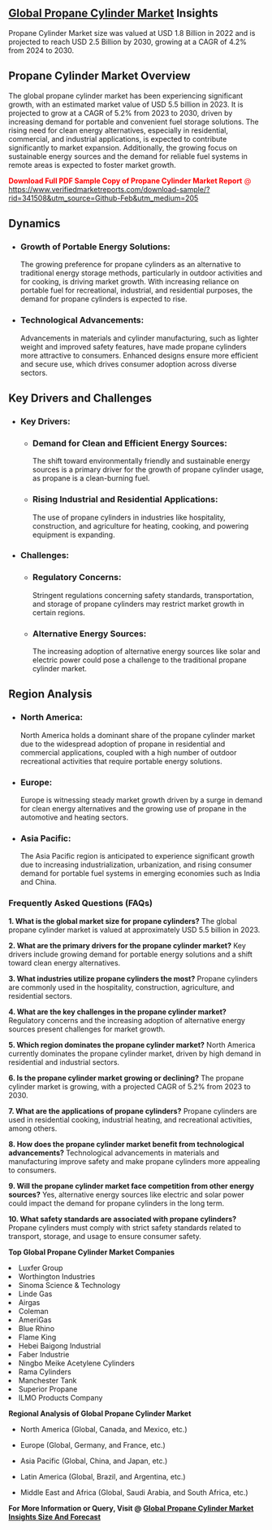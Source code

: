 <h2><a href="https://www.verifiedmarketreports.com/download-sample/?rid=341508&amp;utm_source=Github&amp;utm_medium=205" target="_blank">Global Propane Cylinder Market</a> Insights</h2><p>Propane Cylinder Market size was valued at USD 1.8 Billion in 2022 and is projected to reach USD 2.5 Billion by 2030, growing at a CAGR of 4.2% from 2024 to 2030.</p><p> <h2>Propane Cylinder Market Overview</h2> <p>The global propane cylinder market has been experiencing significant growth, with an estimated market value of USD 5.5 billion in 2023. It is projected to grow at a CAGR of 5.2% from 2023 to 2030, driven by increasing demand for portable and convenient fuel storage solutions. The rising need for clean energy alternatives, especially in residential, commercial, and industrial applications, is expected to contribute significantly to market expansion. Additionally, the growing focus on sustainable energy sources and the demand for reliable fuel systems in remote areas is expected to foster market growth.</p> <p><p><span class=""><span style="color: #ff0000;"><strong>Download Full PDF Sample Copy of Propane Cylinder Market Report</strong> @ </span><a href="https://www.verifiedmarketreports.com/download-sample/?rid=341508&amp;utm_source=Github-Feb&amp;utm_medium=205" target="_blank">https://www.verifiedmarketreports.com/download-sample/?rid=341508&amp;utm_source=Github-Feb&amp;utm_medium=205</a></span></p></p> <h2>Dynamics</h2> <ul> <li><h3>Growth of Portable Energy Solutions:</h3> The growing preference for propane cylinders as an alternative to traditional energy storage methods, particularly in outdoor activities and for cooking, is driving market growth. With increasing reliance on portable fuel for recreational, industrial, and residential purposes, the demand for propane cylinders is expected to rise.</li> <li><h3>Technological Advancements:</h3> Advancements in materials and cylinder manufacturing, such as lighter weight and improved safety features, have made propane cylinders more attractive to consumers. Enhanced designs ensure more efficient and secure use, which drives consumer adoption across diverse sectors.</li> </ul> <h2>Key Drivers and Challenges</h2> <ul> <li><h3>Key Drivers:</h3> <ul> <li><h3>Demand for Clean and Efficient Energy Sources:</h3> The shift toward environmentally friendly and sustainable energy sources is a primary driver for the growth of propane cylinder usage, as propane is a clean-burning fuel.</li> <li><h3>Rising Industrial and Residential Applications:</h3> The use of propane cylinders in industries like hospitality, construction, and agriculture for heating, cooking, and powering equipment is expanding.</li> </ul> </li> <li><h3>Challenges:</h3> <ul> <li><h3>Regulatory Concerns:</h3> Stringent regulations concerning safety standards, transportation, and storage of propane cylinders may restrict market growth in certain regions.</li> <li><h3>Alternative Energy Sources:</h3> The increasing adoption of alternative energy sources like solar and electric power could pose a challenge to the traditional propane cylinder market.</li> </ul> </li> </ul> <h2>Region Analysis</h2> <ul> <li><h3>North America:</h3> North America holds a dominant share of the propane cylinder market due to the widespread adoption of propane in residential and commercial applications, coupled with a high number of outdoor recreational activities that require portable energy solutions.</li> <li><h3>Europe:</h3> Europe is witnessing steady market growth driven by a surge in demand for clean energy alternatives and the growing use of propane in the automotive and heating sectors.</li> <li><h3>Asia Pacific:</h3> The Asia Pacific region is anticipated to experience significant growth due to increasing industrialization, urbanization, and rising consumer demand for portable fuel systems in emerging economies such as India and China.</li> </ul> <h3>Frequently Asked Questions (FAQs)</h3> <p><strong>1. What is the global market size for propane cylinders?</strong> The global propane cylinder market is valued at approximately USD 5.5 billion in 2023.</p> <p><strong>2. What are the primary drivers for the propane cylinder market?</strong> Key drivers include growing demand for portable energy solutions and a shift toward clean energy alternatives.</p> <p><strong>3. What industries utilize propane cylinders the most?</strong> Propane cylinders are commonly used in the hospitality, construction, agriculture, and residential sectors.</p> <p><strong>4. What are the key challenges in the propane cylinder market?</strong> Regulatory concerns and the increasing adoption of alternative energy sources present challenges for market growth.</p> <p><strong>5. Which region dominates the propane cylinder market?</strong> North America currently dominates the propane cylinder market, driven by high demand in residential and industrial sectors.</p> <p><strong>6. Is the propane cylinder market growing or declining?</strong> The propane cylinder market is growing, with a projected CAGR of 5.2% from 2023 to 2030.</p> <p><strong>7. What are the applications of propane cylinders?</strong> Propane cylinders are used in residential cooking, industrial heating, and recreational activities, among others.</p> <p><strong>8. How does the propane cylinder market benefit from technological advancements?</strong> Technological advancements in materials and manufacturing improve safety and make propane cylinders more appealing to consumers.</p> <p><strong>9. Will the propane cylinder market face competition from other energy sources?</strong> Yes, alternative energy sources like electric and solar power could impact the demand for propane cylinders in the long term.</p> <p><strong>10. What safety standards are associated with propane cylinders?</strong> Propane cylinders must comply with strict safety standards related to transport, storage, and usage to ensure consumer safety.</p> </p><p><strong>Top Global Propane Cylinder Market Companies</strong></p><div data-test-id=""><p><li>Luxfer Group</li><li> Worthington Industries</li><li> Sinoma Science & Technology</li><li> Linde Gas</li><li> Airgas</li><li> Coleman</li><li> AmeriGas</li><li> Blue Rhino</li><li> Flame King</li><li> Hebei Baigong Industrial</li><li> Faber Industrie</li><li> Ningbo Meike Acetylene Cylinders</li><li> Rama Cylinders</li><li> Manchester Tank</li><li> Superior Propane</li><li> ILMO Products Company</li></p><div><strong>Regional Analysis of&nbsp;Global Propane Cylinder Market</strong></div><ul><li dir="ltr"><p dir="ltr">North America&nbsp;(Global, Canada, and Mexico, etc.)</p></li><li dir="ltr"><p dir="ltr">Europe (Global, Germany, and France, etc.)</p></li><li dir="ltr"><p dir="ltr">Asia Pacific&nbsp;(Global, China, and Japan, etc.)</p></li><li dir="ltr"><p dir="ltr">Latin America&nbsp;(Global, Brazil, and Argentina, etc.)</p></li><li dir="ltr">Middle East and Africa&nbsp;(Global, Saudi Arabia, and South Africa, etc.)</li></ul><p><strong>For More Information or Query, Visit @&nbsp;</strong><strong><a href="https://www.verifiedmarketreports.com/product/propane-cylinder-market/?utm_source=Github&amp;utm_medium=205" target="_blank">Global Propane Cylinder Market Insights Size And Forecast</a></strong></p></div>
